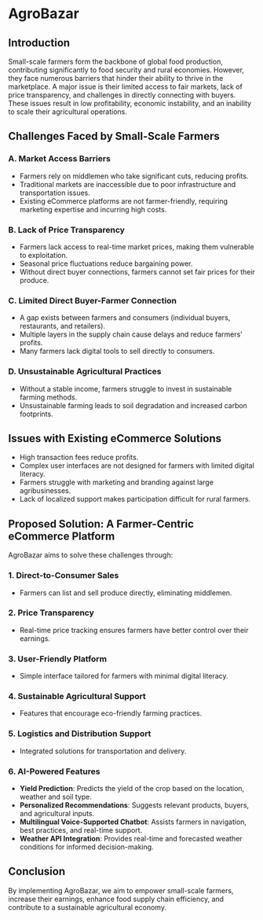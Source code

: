 # AgroBazar

## Introduction
Small-scale farmers form the backbone of global food production, contributing significantly to food security and rural economies. However, they face numerous barriers that hinder their ability to thrive in the marketplace. A major issue is their limited access to fair markets, lack of price transparency, and challenges in directly connecting with buyers. These issues result in low profitability, economic instability, and an inability to scale their agricultural operations.

## Challenges Faced by Small-Scale Farmers

### A. Market Access Barriers
- Farmers rely on middlemen who take significant cuts, reducing profits.
- Traditional markets are inaccessible due to poor infrastructure and transportation issues.
- Existing eCommerce platforms are not farmer-friendly, requiring marketing expertise and incurring high costs.

### B. Lack of Price Transparency
- Farmers lack access to real-time market prices, making them vulnerable to exploitation.
- Seasonal price fluctuations reduce bargaining power.
- Without direct buyer connections, farmers cannot set fair prices for their produce.

### C. Limited Direct Buyer-Farmer Connection
- A gap exists between farmers and consumers (individual buyers, restaurants, and retailers).
- Multiple layers in the supply chain cause delays and reduce farmers' profits.
- Many farmers lack digital tools to sell directly to consumers.

### D. Unsustainable Agricultural Practices
- Without a stable income, farmers struggle to invest in sustainable farming methods.
- Unsustainable farming leads to soil degradation and increased carbon footprints.

## Issues with Existing eCommerce Solutions

- High transaction fees reduce profits.
- Complex user interfaces are not designed for farmers with limited digital literacy.
- Farmers struggle with marketing and branding against large agribusinesses.
- Lack of localized support makes participation difficult for rural farmers.

## Proposed Solution: A Farmer-Centric eCommerce Platform

AgroBazar aims to solve these challenges through:

### **1. Direct-to-Consumer Sales**
- Farmers can list and sell produce directly, eliminating middlemen.

### **2. Price Transparency**
- Real-time price tracking ensures farmers have better control over their earnings.

### **3. User-Friendly Platform**
- Simple interface tailored for farmers with minimal digital literacy.

### **4. Sustainable Agricultural Support**
- Features that encourage eco-friendly farming practices.

### **5. Logistics and Distribution Support**
- Integrated solutions for transportation and delivery.

### **6. AI-Powered Features**
- **Yield Prediction**: Predicts the yield of the crop based on the location, weather and soil type.
- **Personalized Recommendations**: Suggests relevant products, buyers, and agricultural inputs.
- **Multilingual Voice-Supported Chatbot**: Assists farmers in navigation, best practices, and real-time support.
- **Weather API Integration**: Provides real-time and forecasted weather conditions for informed decision-making.

## Conclusion
By implementing AgroBazar, we aim to empower small-scale farmers, increase their earnings, enhance food supply chain efficiency, and contribute to a sustainable agricultural economy.

